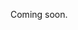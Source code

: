 Coming soon.

<!-- 
  @todo
  Refer to the guide about creating new events first.
  Permissions: Who can create online events?
  Explain the difference between offline events (default) and online/mixed events.
  Important to mention:
  - location is not required for online events
  - location cannot be set to online location manually, you need to update the attendanceMode
  - onlineUrl is optional
  - link to relevant endpoint docs and vice-versa
-->
